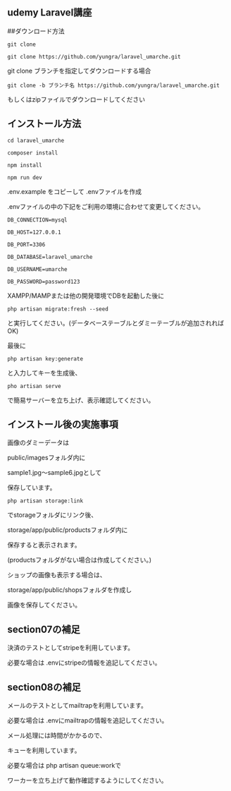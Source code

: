 ## udemy Laravel講座

##ダウンロード方法

`git clone`

`git clone https://github.com/yungra/laravel_umarche.git`


git clone ブランチを指定してダウンロードする場合

`git clone -b ブランチ名 https://github.com/yungra/laravel_umarche.git`

もしくはzipファイルでダウンロードしてください


## インストール方法

`cd laravel_umarche`

`composer install`

`npm install`

`npm run dev`

.env.example をコピーして .envファイルを作成

.envファイルの中の下記をご利用の環境に合わせて変更してください。

`DB_CONNECTION=mysql`

`DB_HOST=127.0.0.1`

`DB_PORT=3306`

`DB_DATABASE=laravel_umarche`

`DB_USERNAME=umarche`

`DB_PASSWORD=password123`

XAMPP/MAMPまたは他の開発環境でDBを起動した後に

`php artisan migrate:fresh --seed`

と実行してください。(データベーステーブルとダミーテーブルが追加されればOK)

最後に

`php artisan key:generate`

と入力してキーを生成後、

`pho artisan serve`

で簡易サーバーを立ち上げ、表示確認してください。


## インストール後の実施事項

画像のダミーデータは

public/imagesフォルダ内に

sample1.jpg〜sample6.jpgとして

保存しています。

`php artisan storage:link`

でstorageフォルダにリンク後、

storage/app/public/productsフォルダ内に

保存すると表示されます。

(productsフォルダがない場合は作成してください。)

ショップの画像も表示する場合は、

storage/app/public/shopsフォルダを作成し

画像を保存してください。


## section07の補足

決済のテストとしてstripeを利用しています。

必要な場合は .envにstripeの情報を追記してください。


## section08の補足

メールのテストとしてmailtrapを利用しています。

必要な場合は .envにmailtrapの情報を追記してください。

メール処理には時間がかかるので、

キューを利用しています。

必要な場合は php artisan queue:workで

ワーカーを立ち上げて動作確認するようにしてください。
